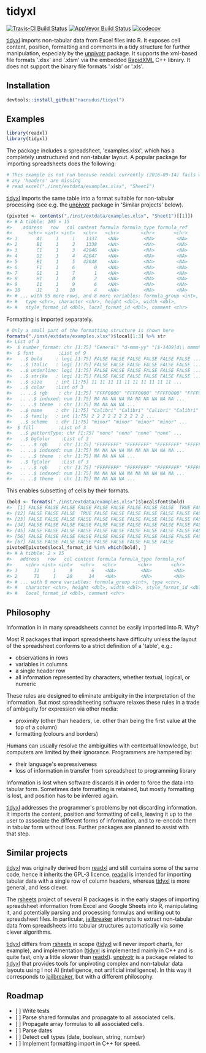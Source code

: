 
<!-- README.md is generated from README.Rmd. Please edit that file -->
tidyxl
======

[![Travis-CI Build Status](https://travis-ci.org/nacnudus/tidyxl.svg?branch=master)](https://travis-ci.org/nacnudus/tidyxl) [![AppVeyor Build Status](https://ci.appveyor.com/api/projects/status/github/nacnudus/tidyxl?branch=master&svg=true)](https://ci.appveyor.com/project/nacnudus/tidyxl) [![codecov](https://codecov.io/github/nacnudus/tidyxl/coverage.svg?branch=master)](https://codecov.io/gh/nacnudus/tidyxl)

[tidyxl](https://github.com/nacnudus/tidyxl) imports non-tabular data from Excel files into R. It exposes cell content, position, formatting and comments in a tidy structure for further manipulation, especialy by the [unpivotr](https://github.com/nacnudus/unpivotr) package. It supports the xml-based file formats '.xlsx' and '.xlsm' via the embedded [RapidXML](http://rapidxml.sourceforge.net) C++ library. It does not support the binary file formats '.xlsb' or '.xls'.

Installation
------------

``` r
devtools::install_github("nacnudus/tidyxl")
```

Examples
--------

``` r
library(readxl)
library(tidyxl)
```

The package includes a spreadsheet, 'examples.xlsx', which has a completely unstructured and non-tabular layout. A popular package for importing spreadsheets does the following:

``` r
# This example is not run because readxl currently (2016-09-14) fails where
# any 'headers' are missing
# read_excel("./inst/extdata/examples.xlsx", "Sheet1")
```

[tidyxl](https://github.com/nacnudus/tidyxl) imports the same table into a format suitable for non-tabular processing (see e.g. the [unpivotr](https://github.com/nacnudus/unpivotr) package in 'Similar projects' below).

``` r
(pivoted <- contents("./inst/extdata/examples.xlsx", "Sheet1")[[1]])
#> # A tibble: 105 × 15
#>    address   row   col content formula formula_type formula_ref
#>      <chr> <int> <int>   <chr>   <chr>        <chr>       <chr>
#> 1       A1     1     1    1337    <NA>         <NA>        <NA>
#> 2       B1     1     2    1338    <NA>         <NA>        <NA>
#> 3       C1     1     3   42046    <NA>         <NA>        <NA>
#> 4       D1     1     4   42047    <NA>         <NA>        <NA>
#> 5       E1     1     5   42048    <NA>         <NA>        <NA>
#> 6       F1     1     6       0    <NA>         <NA>        <NA>
#> 7       G1     1     7       1    <NA>         <NA>        <NA>
#> 8       H1     1     8       2    <NA>         <NA>        <NA>
#> 9       I1     1     9       6    <NA>         <NA>        <NA>
#> 10      J1     1    10       4    <NA>         <NA>        <NA>
#> # ... with 95 more rows, and 8 more variables: formula_group <int>,
#> #   type <chr>, character <chr>, height <dbl>, width <dbl>,
#> #   style_format_id <dbl>, local_format_id <dbl>, comment <chr>
```

Formatting is imported separately.

``` r
# Only a small part of the formatting structure is shown here
formats("./inst/extdata/examples.xlsx")$local[1:3] %>% str
#> List of 3
#>  $ number_format: chr [1:75] "General" "d-mmm-yy" "[$-1409]d\\ mmmm\\ yyyy;@" "yyyy\\ mmmm\\ dddd" ...
#>  $ font         :List of 9
#>   ..$ bold     : logi [1:75] FALSE FALSE FALSE FALSE FALSE FALSE ...
#>   ..$ italic   : logi [1:75] FALSE FALSE FALSE FALSE FALSE FALSE ...
#>   ..$ underline: logi [1:75] FALSE FALSE FALSE FALSE FALSE FALSE ...
#>   ..$ strike   : logi [1:75] FALSE FALSE FALSE FALSE FALSE FALSE ...
#>   ..$ size     : int [1:75] 11 11 11 11 11 11 11 11 11 11 ...
#>   ..$ color    :List of 3
#>   .. ..$ rgb    : chr [1:75] "FFFF0000" "FFFF0000" "FFFF0000" "FFFF0000" ...
#>   .. ..$ indexed: num [1:75] NA NA NA NA NA NA NA NA NA NA ...
#>   .. ..$ theme  : chr [1:75] NA NA NA NA ...
#>   ..$ name     : chr [1:75] "Calibri" "Calibri" "Calibri" "Calibri" ...
#>   ..$ family   : int [1:75] 2 2 2 2 2 2 2 2 2 2 ...
#>   ..$ scheme   : chr [1:75] "minor" "minor" "minor" "minor" ...
#>  $ fill         :List of 3
#>   ..$ patternType: chr [1:75] "none" "none" "none" "none" ...
#>   ..$ bgColor    :List of 3
#>   .. ..$ rgb    : chr [1:75] "FFFFFFFF" "FFFFFFFF" "FFFFFFFF" "FFFFFFFF" ...
#>   .. ..$ indexed: num [1:75] NA NA NA NA NA NA NA NA NA NA ...
#>   .. ..$ theme  : chr [1:75] NA NA NA NA ...
#>   ..$ fgColor    :List of 3
#>   .. ..$ rgb    : chr [1:75] "FFFFFFFF" "FFFFFFFF" "FFFFFFFF" "FFFFFFFF" ...
#>   .. ..$ indexed: num [1:75] NA NA NA NA NA NA NA NA NA NA ...
#>   .. ..$ theme  : chr [1:75] NA NA NA NA ...
```

This enables subsetting of cells by their formats.

``` r
(bold <- formats("./inst/extdata/examples.xlsx")$local$font$bold)
#>  [1] FALSE FALSE FALSE FALSE FALSE FALSE FALSE FALSE FALSE  TRUE FALSE
#> [12] FALSE FALSE FALSE  TRUE FALSE FALSE FALSE FALSE FALSE FALSE FALSE
#> [23] FALSE FALSE FALSE FALSE FALSE FALSE FALSE FALSE FALSE FALSE FALSE
#> [34] FALSE FALSE FALSE FALSE FALSE FALSE FALSE FALSE FALSE FALSE FALSE
#> [45] FALSE FALSE FALSE FALSE FALSE FALSE FALSE FALSE FALSE FALSE FALSE
#> [56] FALSE FALSE FALSE FALSE FALSE FALSE FALSE FALSE FALSE FALSE FALSE
#> [67] FALSE FALSE FALSE FALSE FALSE FALSE FALSE FALSE FALSE
pivoted[pivoted$local_format_id %in% which(bold), ]
#> # A tibble: 2 × 15
#>   address   row   col content formula formula_type formula_ref
#>     <chr> <int> <int>   <chr>   <chr>        <chr>       <chr>
#> 1      I1     1     9       6    <NA>         <NA>        <NA>
#> 2      T1     1    20      14    <NA>         <NA>        <NA>
#> # ... with 8 more variables: formula_group <int>, type <chr>,
#> #   character <chr>, height <dbl>, width <dbl>, style_format_id <dbl>,
#> #   local_format_id <dbl>, comment <chr>
```

Philosophy
----------

Information in in many spreadsheets cannot be easily imported into R. Why?

Most R packages that import spreadsheets have difficulty unless the layout of the spreadsheet conforms to a strict definition of a 'table', e.g.:

-   observations in rows
-   variables in columns
-   a single header row
-   all information represented by characters, whether textual, logical, or numeric

These rules are designed to eliminate ambiguity in the interpretation of the information. But most spreadsheeting software relaxes these rules in a trade of ambiguity for expression via other media:

-   proximity (other than headers, i.e. other than being the first value at the top of a column)
-   formatting (colours and borders)

Humans can usually resolve the ambiguities with contextual knowledge, but computers are limited by their ignorance. Programmers are hampered by:

-   their language's expressiveness
-   loss of information in transfer from spreadsheet to programming library

Information is lost when software discards it in order to force the data into tabular form. Sometimes date formatting is retained, but mostly formatting is lost, and position has to be inferred again.

[tidyxl](https://github.com/nacnudus/tidyxl) addresses the programmer's problems by not discarding information. It imports the content, position and formatting of cells, leaving it up to the user to associate the different forms of information, and to re-encode them in tabular form without loss. Further packages are planned to assist with that step.

Similar projects
----------------

[tidyxl](https://github.com/nacnudus/tidyxl) was originally derived from [readxl](https://github.com/hadley/readxl) and still contains some of the same code, hence it inherits the GPL-3 licence. [readxl](https://github.com/hadley/readxl) is intended for importing tabular data with a single row of column headers, whereas [tidyxl](https://github.com/nacnudus/tidyxl) is more general, and less clever.

The [rsheets](https://github.com/rsheets) project of several R packages is in the early stages of importing spreadsheet information from Excel and Google Sheets into R, manipulating it, and potentially parsing and processing formulas and writing out to spreadsheet files. In particular, [jailbreaker](https://github.com/rsheets/jailbreakr) attempts to extract non-tabular data from spreadsheets into tabular structures automatically via some clever algorithms.

[tidyxl](https://github.com/nacnudus/tidyxl) differs from [rsheets](https://github.com/rsheets) in scope ([tidyxl](https://github.com/nacnudus/tidyxl) will never import charts, for example), and implementation ([tidyxl](https://github.com/nacnudus/tidyxl) is implemented mainly in C++ and is quite fast, only a little slower than [readxl](https://github.com/hadley/readxl)). [unpivotr](https://github.com/nacnudus/unpivotr) is a package related to [tidyxl](https://github.com/nacnudus/tidyxl) that provides tools for unpivoting complex and non-tabular data layouts using I not AI (intelligence, not artificial intelligence). In this way it corresponds to [jailbreaker](https://github.com/rsheets/jailbreakr), but with a different philosophy.

Roadmap
-------

-   \[ \] Write tests
-   \[ \] Parse shared formulas and propagate to all associated cells.
-   \[ \] Propagate array formulas to all associated cells.
-   \[ \] Parse dates
-   \[ \] Detect cell types (date, boolean, string, number)
-   \[ \] Implement formatting import in C++ for speed.
